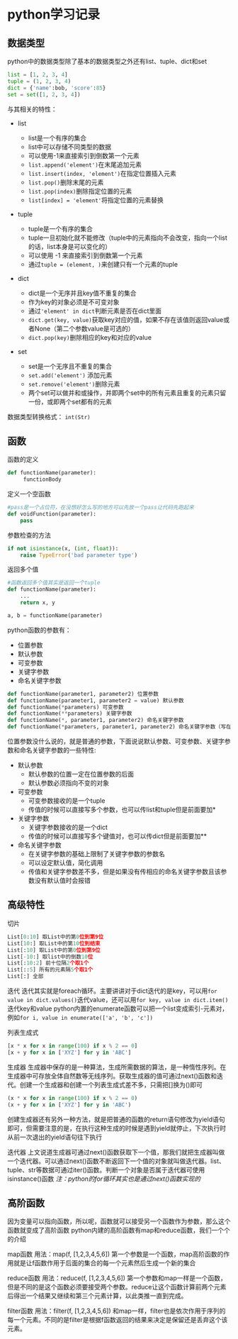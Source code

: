 # python学习记录

## 数据类型

python中的数据类型除了基本的数据类型之外还有list、tuple、dict和set
```python
list = [1, 2, 3, 4]
tuple = (1, 2, 3, 4)
dict = {'name':bob, 'score':85}
set = set([1, 2, 3, 4])
```

与其相关的特性：
- list
    - list是一个有序的集合
    - list中可以存储不同类型的数据
    - 可以使用-1来直接索引到倒数第一个元素
    - `list.append('element')`在末尾追加元素
    - `list.insert(index, 'element')`在指定位置插入元素
    - `list.pop()`删除末尾的元素
    - `list.pop(index)`删除指定位置的元素
    - `list[index] = 'element'`将指定位置的元素替换

- tuple
    - tuple是一个有序的集合
    - tuple一旦初始化就不能修改（tuple中的元素指向不会改变，指向一个list的话，list本身是可以变化的）
    - 可以使用 -1 来直接索引到倒数第一个元素
    - 通过`tuple = (element, )`来创建只有一个元素的tuple

- dict
    - dict是一个无序并且key值不重复的集合
    - 作为key的对象必须是不可变对象
    - 通过`'element' in dict`判断元素是否在dict里面
    - `dict.get(key, value)`获取key对应的值，如果不存在该值则返回value或者None（第二个参数value是可选的）
    - `dict.pop(key)`删除相应的key和对应的value

- set
    - set是一个无序且不重复的集合
    - `set.add('element')` 添加元素
    - `set.remove('element')`删除元素
    - 两个set可以做并和或操作，并即两个set中的所有元素且重复的元素只留一份，或即两个set都有的元素

数据类型转换格式： `int(Str)`



## 函数

函数的定义
```python
def functionName(parameter):
     functionBody
```

定义一个空函数
```python
#pass是一个占位符，在没想好怎么写的地方可以先放一个pass让代码先跑起来
def voidFunction(parameter):
    pass 
```

参数检查的方法
```python
if not isinstance(x, (int, float)):
    raise TypeError('bad parameter type')
```

返回多个值
```python
#函数返回多个值其实是返回一个tuple
def functionName(parameter):
    ...
    return x, y

a, b = functionName(parameter)
```

python函数的参数有：
- 位置参数
- 默认参数
- 可变参数
- 关键字参数
- 命名关键字参数
```python
def functionName(parameter1, parameter2) 位置参数
def functionName(parameter1, parameter2 = value) 默认参数
def functionName(*parameters) 可变参数
def functionName(**parameters) 关键字参数
def functionName(*, parameter1, parameter2) 命名关键字参数
def functionName(*parameters, parameter1, parameter2) 命名关键字参数（写在可变参数后面的）
```
位置参数没什么说的，就是普通的参数，下面说说默认参数、可变参数、关键字参数和命名关键字参数的一些特性:
- 默认参数
    - 默认参数的位置一定在位置参数的后面
    - 默认参数必须指向不变的对象
- 可变参数
    - 可变参数接收的是一个tuple
    - 传值的时候可以直接写多个参数，也可以传list和tuple但是前面要加*
- 关键字参数
    - 关键字参数接收的是一个dict
    - 传值的时候可以直接写多个键值对，也可以传dict但是前面要加**
- 命名关键字参数
    - 在关键字参数的基础上限制了关键字参数的参数名
    - 可以设定默认值，简化调用
    - 传值和关键字参数差不多，但是如果没有传相应的命名关键字参数且该参数没有默认值时会报错


## 高级特性

切片
```python
List[0:10] 取List中的第0位到第9位
List[10:] 取List中的第10位到结束
List[:10] 取List中的第0位到第9位
List[-10:] 取list中的倒数10位
List[:10:2] 前十位隔2个取1个
List[::5] 所有的元素隔5个取1个
List[:] 全部
```

迭代
迭代其实就是foreach循环。主要讲讲对于dict迭代的是key，可以用`for value in dict.values()`迭代value，还可以用`for key, value in dict.item()`迭代key和value
python内置的enumerate函数可以把一个list变成索引-元素对，例如`for i, value in enumerate(['a', 'b', 'c'])`

列表生成式
```python
[x * x for x in range(100) if x % 2 == 0]
[x + y for x in ['XYZ'] for y in 'ABC']
```

生成器
生成器中保存的是一种算法，生成所需数据的算法，是一种惰性序列。在生成器中可存放全体自然数等无线序列。获取生成器的值可通过next()函数和迭代。创建一个生成器和创建一个列表生成式差不多，只需把[]换为()即可
```python
(x * x for x in range(100) if x % 2 == 0)
(x + y for x in ['XYZ'] for y in 'ABC')
```
创建生成器还有另外一种方法，就是把普通的函数的return语句修改为yield语句即可，但需要注意的是，在执行这种生成的时候是遇到yield就停止，下次执行时从前一次退出的yield语句往下执行

迭代器
上文说道生成器可通过next()函数获取下一个值，那我们就把生成器叫做一个迭代器。可以通过next()函数不断返回下一个值的对象就叫做迭代器。list、tuple、str等数据可通过iter()函数。判断一个对象是否属于迭代器可使用isinstance()函数
*注：python的for循环其实也是通过next()函数实现的*



## 高阶函数

因为变量可以指向函数，所以呢，函数就可以接受另一个函数作为参数，那么这个函数就变成了高阶函数
python内建的高阶函数有map和reduce函数，我们一个个的介绍

map函数
用法：map(f, [1,2,3,4,5,6])
第一个参数是一个函数，map高阶函数的作用就是让f函数作用于后面的集合的每一个元素然后生成一个新的集合

reduce函数
用法：reduce(f, [1,2,3,4,5,6])
第一个参数和map一样是一个函数，但是不同的是这个函数必须要接受两个参数。reduce让这个函数计算前两个元素后得出一个结果又继续和第三个元素计算，以此类推一直到完成。

filter函数
用法：filter(f, [1,2,3,4,5,6])
和map一样，filter也是依次作用于序列的每一个元素。不同的是filter是根据f函数返回的结果来决定是保留还是丢弃这个该元素。



